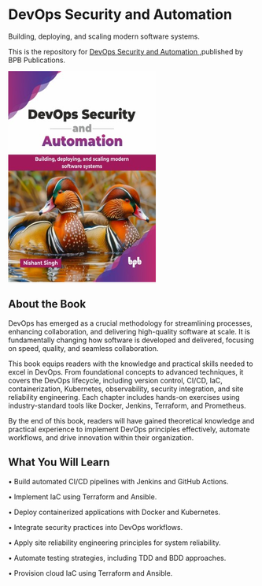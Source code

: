 # DevOps Security and Automation

Building, deploying, and scaling modern software systems.

This is the repository for [DevOps Security and Automation
](https://bpbonline.com/products/devops-security-and-automation?_pos=1&_sid=ec5319f35&_ss=r&variant=44720530555080?variant=44720530555080),published by BPB Publications.

<img src="9789365895544.jpg">

## About the Book
DevOps has emerged as a crucial methodology for streamlining processes, enhancing collaboration, and delivering high-quality software at scale. It is fundamentally changing how software is developed and delivered, focusing on speed, quality, and seamless collaboration.

This book equips readers with the knowledge and practical skills needed to excel in DevOps. From foundational concepts to advanced techniques, it covers the DevOps lifecycle, including version control, CI/CD, IaC, containerization, Kubernetes, observability, security integration, and site reliability engineering. Each chapter includes hands-on exercises using industry-standard tools like Docker, Jenkins, Terraform, and Prometheus.

By the end of this book, readers will have gained theoretical knowledge and practical experience to implement DevOps principles effectively, automate workflows, and drive innovation within their organization.

## What You Will Learn
• Build automated CI/CD pipelines with Jenkins and GitHub Actions.

• Implement IaC using Terraform and Ansible.

• Deploy containerized applications with Docker and Kubernetes.

• Integrate security practices into DevOps workflows.

• Apply site reliability engineering principles for system reliability.

• Automate testing strategies, including TDD and BDD approaches.

• Provision cloud IaC using Terraform and Ansible.
